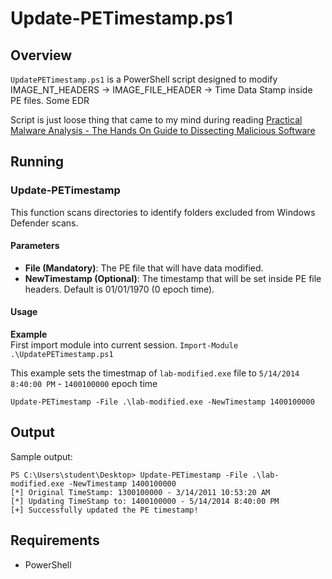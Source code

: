 # Update-PETimestamp.ps1

## Overview
`UpdatePETimestamp.ps1` is a PowerShell script designed to modify IMAGE_NT_HEADERS -> IMAGE_FILE_HEADER -> Time Data Stamp inside PE files. Some EDR 

Script is just loose thing that came to my mind during reading [Practical Malware Analysis - The Hands On Guide to Dissecting Malicious Software](https://www.amazon.com/Practical-Malware-Analysis-Hands-Dissecting/dp/1593272901)

## Running

### Update-PETimestamp
This function scans directories to identify folders excluded from Windows Defender scans.

#### Parameters
- **File (Mandatory)**: The PE file that will have data modified.
- **NewTimestamp (Optional)**: The timestamp that will be set inside PE file headers. Default is 01/01/1970 (0 epoch time).

#### Usage
**Example**  
First import module into current session.
`Import-Module .\UpdatePETimestamp.ps1`

This example sets the timestmap of `lab-modified.exe` file to `5/14/2014 8:40:00 PM` - `1400100000` epoch time

`Update-PETimestamp -File .\lab-modified.exe -NewTimestamp 1400100000`

## Output

Sample output:

    PS C:\Users\student\Desktop> Update-PETimestamp -File .\lab-modified.exe -NewTimestamp 1400100000
    [*] Original TimeStamp: 1300100000 - 3/14/2011 10:53:20 AM
    [*] Updating TimeStamp to: 1400100000 - 5/14/2014 8:40:00 PM
    [+] Successfully updated the PE timestamp!

## Requirements
- PowerShell
